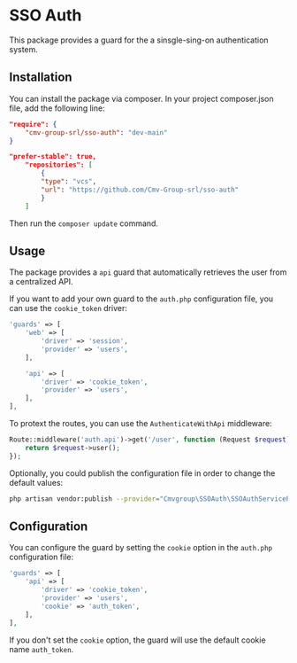 # SSO Auth

This package provides a guard for the a sinsgle-sing-on authentication system.

## Installation

You can install the package via composer.
In your project composer.json file, add the following line:

```json
"require": {
    "cmv-group-srl/sso-auth": "dev-main"
}
```
```json
"prefer-stable": true,
    "repositories": [
        {
        "type": "vcs",
        "url": "https://github.com/Cmv-Group-srl/sso-auth"
        }
    ]
```
Then run the `composer update` command.

## Usage

The package provides a `api` guard that automatically retrieves the user from a centralized API.

If you want to add your own guard to the `auth.php` configuration file, you can use the `cookie_token` driver:

```php
'guards' => [
    'web' => [
        'driver' => 'session',
        'provider' => 'users',
    ],

    'api' => [
        'driver' => 'cookie_token',
        'provider' => 'users',
    ],
],
```

To protext the routes, you can use the `AuthenticateWithApi` middleware:

```php
Route::middleware('auth.api')->get('/user', function (Request $request) {
    return $request->user();
});
```

Optionally, you could publish the configuration file in order to change the default values:

```bash
php artisan vendor:publish --provider="Cmvgroup\SSOAuth\SSOAuthServiceProvider"
```

## Configuration

You can configure the guard by setting the `cookie` option in the `auth.php` configuration file:

```php
'guards' => [
    'api' => [
        'driver' => 'cookie_token',
        'provider' => 'users',
        'cookie' => 'auth_token',
    ],
],
```

If you don't set the `cookie` option, the guard will use the default cookie name `auth_token`.

